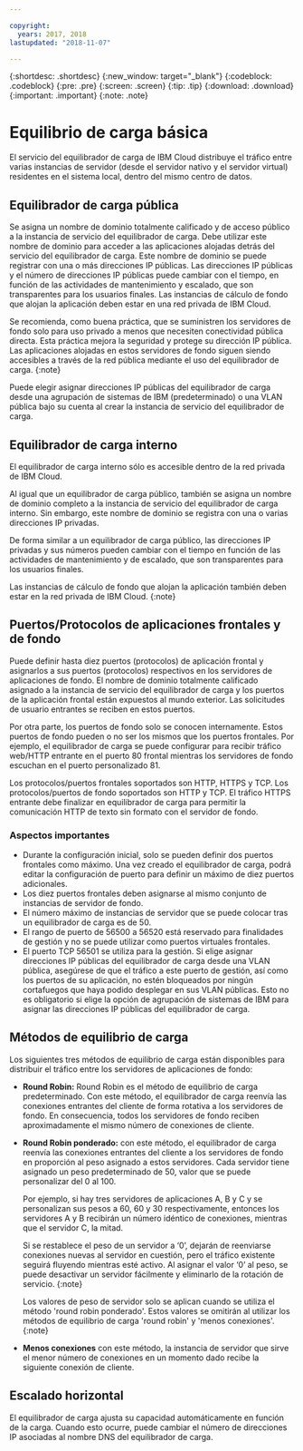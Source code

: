 ```yaml
---

copyright:
  years: 2017, 2018
lastupdated: "2018-11-07"

---
```


{:shortdesc: .shortdesc}
{:new_window: target="_blank"}
{:codeblock: .codeblock}
{:pre: .pre}
{:screen: .screen}
{:tip: .tip}
{:download: .download}
{:important: .important}
{:note: .note}

# Equilibrio de carga básica
El servicio del equilibrador de carga de IBM Cloud distribuye el tráfico entre varias instancias de servidor (desde el servidor nativo y el servidor virtual) residentes en el sistema local, dentro del mismo centro de datos. 

## Equilibrador de carga pública 
Se asigna un nombre de dominio totalmente calificado y de acceso público a la instancia de servicio del equilibrador de carga. Debe utilizar este nombre de dominio para acceder a las aplicaciones alojadas detrás del servicio del equilibrador de carga. Este nombre de dominio se puede registrar con una o más direcciones IP públicas. Las direcciones IP públicas y el número de direcciones IP públicas puede cambiar con el tiempo, en función de las actividades de mantenimiento y escalado, que son transparentes para los usuarios finales. Las instancias de cálculo de fondo que alojan la aplicación deben estar en una red privada de IBM Cloud. 

Se recomienda, como buena práctica, que se suministren los servidores de fondo solo para uso privado a menos que necesiten conectividad pública directa. Esta práctica mejora la seguridad y protege su dirección IP pública. Las aplicaciones alojadas en estos servidores de fondo siguen siendo accesibles a través de la red pública mediante el uso del equilibrador de carga.
{:note}  

Puede elegir asignar direcciones IP públicas del equilibrador de carga desde una agrupación de sistemas de IBM (predeterminado) o una VLAN pública bajo su cuenta al crear la instancia de servicio del equilibrador de carga.

## Equilibrador de carga interno
El equilibrador de carga interno sólo es accesible dentro de la red privada de IBM Cloud. 

Al igual que un equilibrador de carga público, también se asigna un nombre de dominio completo a la instancia de servicio del equilibrador de carga interno. Sin embargo, este nombre de dominio se registra con una o varias direcciones IP privadas. 

De forma similar a un equilibrador de carga público, las direcciones IP privadas y sus números pueden cambiar con el tiempo en función de las actividades de mantenimiento y de escalado, que son transparentes para los usuarios finales. 

Las instancias de cálculo de fondo que alojan la aplicación también deben estar en la red privada de IBM Cloud.
{:note}

## Puertos/Protocolos de aplicaciones frontales y de fondo
Puede definir hasta diez puertos (protocolos) de aplicación frontal y asignarlos a sus puertos (protocolos) respectivos en los servidores de aplicaciones de fondo. El nombre de dominio totalmente calificado asignado a la instancia de servicio del equilibrador de carga y los puertos de la aplicación frontal están expuestos al mundo exterior. Las solicitudes de usuario entrantes se reciben en estos puertos. 

Por otra parte, los puertos de fondo solo se conocen internamente. Estos puertos de fondo pueden o no ser los mismos que los puertos frontales. Por ejemplo, el equilibrador de carga se puede configurar para recibir tráfico web/HTTP entrante en el puerto 80 frontal mientras los servidores de fondo escuchan en el puerto personalizado 81. 

Los protocolos/puertos frontales soportados son HTTP, HTTPS y TCP. Los protocolos/puertos de fondo soportados son HTTP y TCP. El tráfico HTTPS entrante debe finalizar en equilibrador de carga para permitir la comunicación HTTP de texto sin formato con el servidor de fondo. 

### Aspectos importantes

* Durante la configuración inicial, solo se pueden definir dos puertos frontales como máximo. Una vez creado el equilibrador de carga, podrá editar la configuración de puerto para definir un máximo de diez puertos adicionales.
* Los diez puertos frontales deben asignarse al mismo conjunto de instancias de servidor de fondo.
* El número máximo de instancias de servidor que se puede colocar tras un equilibrador de carga es de 50.
* El rango de puerto de 56500 a 56520 está reservado para finalidades de gestión y no se puede utilizar como puertos virtuales frontales. 
* El puerto TCP 56501 se utiliza para la gestión. Si elige asignar direcciones IP públicas del equilibrador de carga desde una VLAN pública, asegúrese de que el tráfico a este puerto de gestión, así como los puertos de su aplicación, no estén bloqueados por ningún cortafuegos que haya podido desplegar en sus VLAN públicas. Esto no es obligatorio si elige la opción de agrupación de sistemas de IBM para asignar las direcciones IP públicas del equilibrador de carga.

## Métodos de equilibrio de carga
Los siguientes tres métodos de equilibrio de carga están disponibles para distribuir el tráfico entre los servidores de aplicaciones de fondo:

* **Round Robin:** Round Robin es el método de equilibrio de carga predeterminado. Con este método, el equilibrador de carga reenvía las conexiones entrantes del cliente de forma rotativa a los servidores de fondo. En consecuencia, todos los servidores de fondo reciben aproximadamente el mismo número de conexiones de cliente.

* **Round Robin ponderado:** con este método, el equilibrador de carga reenvía las conexiones entrantes del cliente a los servidores de fondo en proporción al peso asignado a estos servidores. Cada servidor tiene asignado un peso predeterminado de 50, valor que se puede personalizar del 0 al 100. 

	Por ejemplo, si hay tres servidores de aplicaciones A, B y C y se personalizan sus pesos a 60, 60 y 30 respectivamente, entonces los servidores A y B recibirán un número idéntico de conexiones, mientras que el servidor C, la mitad. 


	Si se restablece el peso de un servidor a ‘0’, dejarán de reenviarse conexiones nuevas al servidor en cuestión, pero el tráfico existente seguirá fluyendo mientras esté activo. Al asignar el valor ‘0’ al peso, se puede desactivar un servidor fácilmente y eliminarlo de la rotación de servicio. 
	{:note}
	
	Los valores de peso de servidor solo se aplican cuando se utiliza el método 'round robin ponderado'. Estos valores se omitirán al utilizar los métodos de equilibrio de carga 'round robin' y 'menos conexiones'. 
	{:note}

* **Menos conexiones** con este método, la instancia de servidor que sirve el menor número de conexiones en un momento dado recibe la siguiente conexión de cliente. 


## Escalado horizontal
El equilibrador de carga ajusta su capacidad automáticamente en función de la carga. Cuando esto ocurre, puede cambiar el número de direcciones IP asociadas al nombre DNS del equilibrador de carga.
